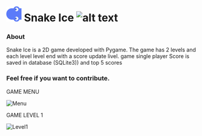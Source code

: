 ![alt text](https://github.com/franciscoanderson28/Snake/blob/master/asset/head_left.png?raw=true"Snake_Ice")   Snake Ice   ![alt text](https://github.com/borinvini/MountainShooter/blob/main/asset/Player1.png?raw=true "Mountain Shooter")
===============
 

### About

Snake Ice is a 2D  game developed with Pygame. The game has 2 levels and each level level end with a score update livel.
game single player
Score is saved in database (SQLite3)) and top 5 scores


### Feel free if you want to contribute.



GAME MENU

![Menu](https://github.com/user-attachments/assets/c9524f59-6ebd-443a-82c0-53b63eb2128f)

GAME LEVEL 1

![Level1](https://github.com/user-attachments/assets/8af63514-178d-44c9-9eb0-299e0aee0933)
